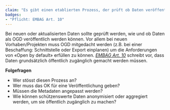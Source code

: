 ```yaml
---
claim: "Es gibt einen etablierten Prozess, der prüft ob Daten veröffentlich werden müssen («Open by Default»-Ansatz)."
badges:
- "Pflicht: EMBAG Art. 10"
---
```


Bei neuen oder aktualisierten Daten sollte geprüft werden, wie und ob Daten als OGD veröffentlich werden können. Vor allem bei neuen Vorhaben/Projekten muss OGD mitgedacht werden (z.B. bei einer Beschaffung: Schnittstelle oder Export einplanen) um die Anforderungen von «Open by default» erfüllen zu können.
_[EMBAG Art. 10](https://www.fedlex.admin.ch/eli/fga/2023/787/de#art_10)_ schreibt vor, dass Daten grundsätzlich öffentlich zugänglich gemacht werden müssen.

**Folgefragen**

* Wer stösst diesen Prozess an?
* Wer muss das OK für eine Veröffentlichung geben?
* Müssen die Metadaten angepasst werden?
* Wie können schützenswerte Daten anonymisiert oder aggregiert werden, um sie öffentlich zugänglich zu machen?
